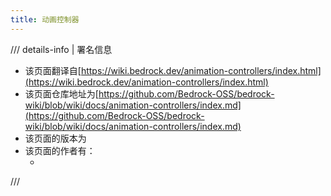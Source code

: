 ```yaml
---
title: 动画控制器
---
```


/// details-info | 署名信息
- 该页面翻译自[https://wiki.bedrock.dev/animation-controllers/index.html](https://wiki.bedrock.dev/animation-controllers/index.html)
- 该页面仓库地址为[https://github.com/Bedrock-OSS/bedrock-wiki/blob/wiki/docs/animation-controllers/index.md](https://github.com/Bedrock-OSS/bedrock-wiki/blob/wiki/docs/animation-controllers/index.md)
- 该页面的版本为<!-- md:samp Bedrock-OSS/bedrock-wiki@3afe45776e376549ddfd42d70bcb18e816825c74 -->
- 该页面的作者有：
    - <!-- md:samp @SirLich -->
///
